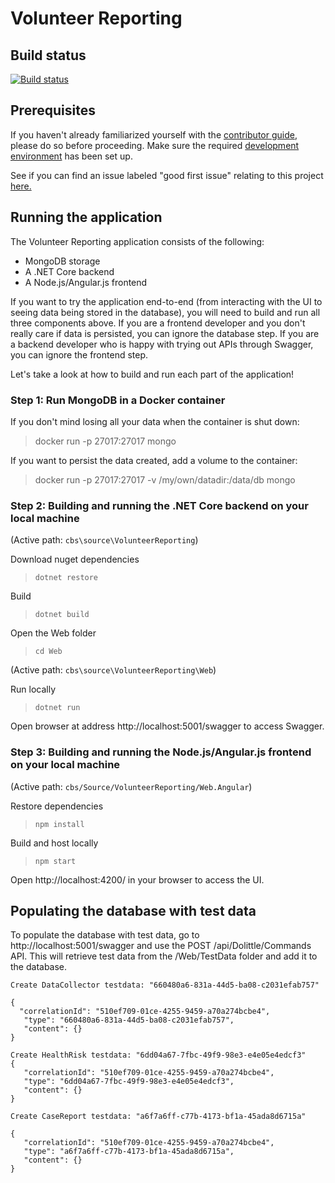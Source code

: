 # Volunteer Reporting

## Build status
[![Build status](https://cbsrc.visualstudio.com/cbs/_apis/build/status/Voluntenteer%20Reporting%20CI)](https://cbsrc.visualstudio.com/cbs/_build/latest?definitionId=1)

## Prerequisites

If you haven't already familiarized yourself with the [contributor guide](../../Documentation/Contribution/contributing.md), please do so before proceeding. Make sure the required [development environment](../../Documentation/Contribution/development_environment.md) has been set up.

See if you can find an issue labeled "good first issue" relating to this project [here.](https://github.com/IFRCGo/cbs/issues?utf8=%E2%9C%93&q=is%3Aopen%20label%3A%22good%20first%20issue%22%20project%3AIFRCGo%2Fcbs%2F4%20)

## Running the application

The Volunteer Reporting application consists of the following: 
- MongoDB storage
- A .NET Core backend
- A Node.js/Angular.js frontend

If you want to try the application end-to-end (from interacting with the UI to seeing data being stored in the database), you will need to build and run all three components above. If you are a frontend developer and you don't really care if data is persisted, you can ignore the database step. If you are a backend developer who is happy with trying out APIs through Swagger, you can ignore the frontend step.

Let's take a look at how to build and run each part of the application! 

### Step 1: Run MongoDB in a Docker container

If you don't mind losing all your data when the container is shut down: 
> docker run -p 27017:27017 mongo

If you want to persist the data created, add a volume to the container:
> docker run -p 27017:27017 -v /my/own/datadir:/data/db mongo

### Step 2: Building and running the .NET Core backend on your local machine

(Active path: `cbs\source\VolunteerReporting`)

Download nuget dependencies
> `dotnet restore`

Build
> `dotnet build`   

Open the Web folder
> `cd Web` 

(Active path: `cbs\source\VolunteerReporting\Web`) 

Run locally
> `dotnet run`

Open browser at address http://localhost:5001/swagger to access Swagger.

### Step 3: Building and running the Node.js/Angular.js frontend on your local machine

(Active path: `cbs/Source/VolunteerReporting/Web.Angular`)

Restore dependencies
> `npm install`

Build and host locally
> `npm start`

Open http://localhost:4200/ in your browser to access the UI. 

## Populating the database with test data

To populate the database with test data, go to http://localhost:5001/swagger and use the POST /api/Dolittle/Commands API. This will retrieve test data from the /Web/TestData folder and add it to the database. 

```
Create DataCollector testdata: "660480a6-831a-44d5-ba08-c2031efab757"

{
  "correlationId": "510ef709-01ce-4255-9459-a70a274bcbe4", 
   "type": "660480a6-831a-44d5-ba08-c2031efab757",
   "content": {}
}

Create HealthRisk testdata: "6dd04a67-7fbc-49f9-98e3-e4e05e4edcf3"
{
   "correlationId": "510ef709-01ce-4255-9459-a70a274bcbe4",
   "type": "6dd04a67-7fbc-49f9-98e3-e4e05e4edcf3",
   "content": {}
}
   
Create CaseReport testdata: "a6f7a6ff-c77b-4173-bf1a-45ada8d6715a"

{
   "correlationId": "510ef709-01ce-4255-9459-a70a274bcbe4",
   "type": "a6f7a6ff-c77b-4173-bf1a-45ada8d6715a",
   "content": {}
}
    
```

